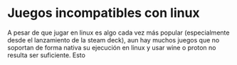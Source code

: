 # Juegos incompatibles con linux

A pesar de que jugar en linux es algo cada vez más popular (especialmente desde el lanzamiento de la steam deck), aun hay muchos juegos que no soportan de forma nativa su ejecución en linux y usar wine o proton no resulta ser suficiente.
Esto 